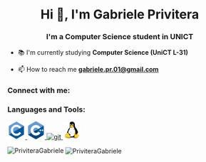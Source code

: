 <h1 align="center">Hi 👋, I'm Gabriele Privitera</h1>
<h3 align="center">I'm a Computer Science student in UNICT</h3>

- 📚 I'm currently studying **Computer Science (UniCT L-31)**

- 📫 How to reach me **gabriele.pr.01@gmail.com**

<h3 align="left">Connect with me:</h3>
<p align="left">
</p>

<h3 align="left">Languages and Tools:</h3>
<p align="left"> <a href="https://www.cprogramming.com/" target="_blank" rel="noreferrer"> <img src="https://raw.githubusercontent.com/devicons/devicon/master/icons/c/c-original.svg" alt="c" width="40" height="40"/> </a> <a href="https://www.w3schools.com/cpp/" target="_blank" rel="noreferrer"> <img src="https://raw.githubusercontent.com/devicons/devicon/master/icons/cplusplus/cplusplus-original.svg" alt="cplusplus" width="40" height="40"/> </a> <a href="https://git-scm.com/" target="_blank" rel="noreferrer"> <img src="https://www.vectorlogo.zone/logos/git-scm/git-scm-icon.svg" alt="git" width="40" height="40"/> </a> <a href="https://www.linux.org/" target="_blank" rel="noreferrer"> <img src="https://raw.githubusercontent.com/devicons/devicon/master/icons/linux/linux-original.svg" alt="linux" width="40" height="40"/> </a> </p>

<p><img align="left" src="https://github-readme-stats.vercel.app/api/top-langs?username=PriviteraGabriele&theme=tokyonight&show_icons=true&locale=en&layout=compact" alt="PriviteraGabriele" /></p>

<p>&nbsp;<img align="center" src="https://github-readme-stats.vercel.app/api?username=PriviteraGabriele&theme=tokyonight&show_icons=true&locale=en" alt="PriviteraGabriele" /></p>
